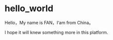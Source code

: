 # hello_world

Hello，My name is FAN，I‘am from China。

I hope it will knew something more in this platform.
